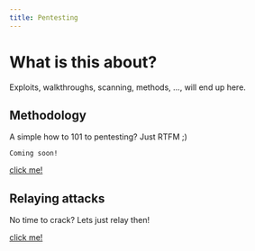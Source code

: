 ```yaml
---
title: Pentesting
---
```


# What is this about?
Exploits, walkthroughs, scanning, methods, ..., will end up here.


## Methodology
A simple how to 101 to pentesting? Just RTFM ;)

```
Coming soon!
```
[click me!](./Methodology/)

## Relaying attacks
No time to crack? Lets just relay then!

[click me!](./Relaying/)
